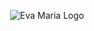 <p align="center">
  <img src="https://telegra.ph/file/bfd3abe0c39435da3e16a.jpg" alt="Eva Maria Logo">
</p>
